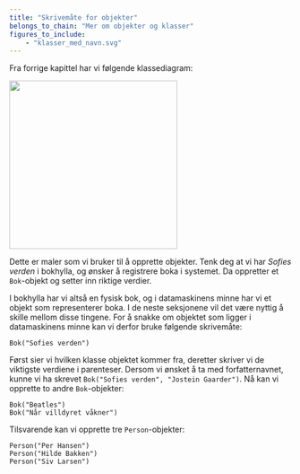 ```yaml
---
title: "Skrivemåte for objekter"
belongs_to_chain: "Mer om objekter og klasser"
figures_to_include:
	- "klasser_med_navn.svg"
---
```


Fra forrige kapittel har vi følgende klassediagram:

<img src="/media/markdowncontent/assosiated_files/klasser_med_navn.svg" width="300">

Dette er maler som vi bruker til å opprette objekter. Tenk deg at vi har *Sofies verden* i bokhylla, og ønsker å registrere boka i systemet. Da oppretter et `Bok`-objekt og setter inn riktige verdier. 

I bokhylla har vi altså en fysisk bok, og i datamaskinens minne har vi et objekt som representerer boka. I de neste seksjonene vil det være nyttig å skille mellom disse tingene. For å snakke om objektet som ligger i datamaskinens minne kan vi derfor bruke følgende skrivemåte: 

`Bok("Sofies verden")` 

Først sier vi hvilken klasse objektet kommer fra, deretter skriver vi de viktigste verdiene i parenteser. Dersom vi ønsket å ta med forfatternavnet, kunne vi ha skrevet `Bok("Sofies verden", "Jostein Gaarder")`. Nå kan vi opprette to andre `Bok`-objekter:

`Bok("Beatles")`    
`Bok("Når villdyret våkner")`   

Tilsvarende kan vi opprette tre `Person`-objekter: 

`Person("Per Hansen")`   
`Person("Hilde Bakken")`   
`Person("Siv Larsen")`  

